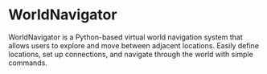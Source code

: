 # WorldNavigator
WorldNavigator is a Python-based virtual world navigation system that allows users to explore and move between adjacent locations. Easily define locations, set up connections, and navigate through the world with simple commands.
